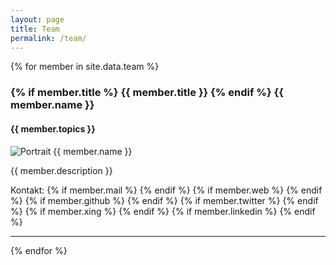 ```yaml
---
layout: page
title: Team
permalink: /team/
---
```


<link rel="stylesheet" href="{{ "/assets/css/font-awesome.min.css" | prepend: site.baseurl }}">
<!-- The infos of each member are maintained in `_data/team.yml` -->
{% for member in site.data.team %}
  <a name="{{ member.id}}"/>
  <h3>
    {% if member.title %}
      {{ member.title }}
    {% endif %}
    {{ member.name }}
  </h3>
  <h4>{{ member.topics }}</h4>
  <div>
  <img src="{{ member.image }}" alt="Portrait {{ member.name }}" class="team__portrait">
  <p>{{ member.description }}</p>
  </div>
  <div>
    Kontakt: 
    {% if member.mail %}
    <a href="mailto:{{ member.mail }}">
      <i class="fa fa-envelope" aria-hidden="true"></i>
    </a>
    {% endif %}
    {% if member.web %}
    <a href="{{ member.web }}">
      <i class="fa fa-home" aria-hidden="true"></i>
    </a>
    {% endif %}
    {% if member.github %}
    <a href="https://github.com/{{ member.github }}">
      <i class="fa fa-github" aria-hidden="true"></i>
    </a>
    {% endif %}
    {% if member.twitter %}
    <a href="https://github.com/{{ member.twitter }}">
      <i class="fa fa-twitter" aria-hidden="true"></i>
    </a>
    {% endif %}
    {% if member.xing %}
    <a href="https://www.xing.com/profile/{{ member.xing }}">
      <i class="fa fa-xing" aria-hidden="true"></i>
    </a>
    {% endif %}
    {% if member.linkedin %}
    <a href="{{ member.linkedin }}">
      <i class="fa fa-linkedin" aria-hidden="true"></i>
    </a>
    {% endif %}
  </div>
  <hr>
{% endfor %}
